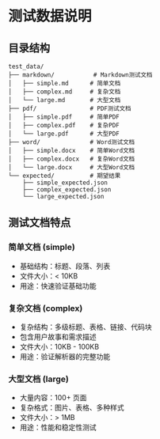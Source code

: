 # 测试数据说明

## 目录结构
```
test_data/
├── markdown/           # Markdown测试文档
│   ├── simple.md      # 简单文档
│   ├── complex.md     # 复杂文档
│   └── large.md       # 大型文档
├── pdf/               # PDF测试文档
│   ├── simple.pdf     # 简单PDF
│   ├── complex.pdf    # 复杂PDF
│   └── large.pdf      # 大型PDF
├── word/              # Word测试文档
│   ├── simple.docx    # 简单Word文档
│   ├── complex.docx   # 复杂Word文档
│   └── large.docx     # 大型Word文档
└── expected/          # 期望结果
    ├── simple_expected.json
    ├── complex_expected.json
    └── large_expected.json
```

## 测试文档特点

### 简单文档 (simple)
- 基础结构：标题、段落、列表
- 文件大小：< 10KB
- 用途：快速验证基础功能

### 复杂文档 (complex)
- 复杂结构：多级标题、表格、链接、代码块
- 包含用户故事和需求描述
- 文件大小：10KB - 100KB
- 用途：验证解析器的完整功能

### 大型文档 (large)
- 大量内容：100+ 页面
- 复杂格式：图片、表格、多种样式
- 文件大小：> 1MB
- 用途：性能和稳定性测试
